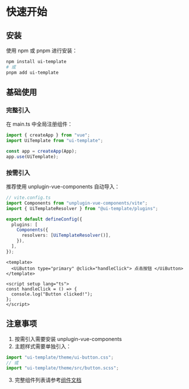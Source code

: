 # 快速开始

## 安装

使用 npm 或 pnpm 进行安装：

```bash
npm install ui-template
# 或
pnpm add ui-template
```

## 基础使用

### 完整引入

在 main.ts 中全局注册组件：

```ts
import { createApp } from "vue";
import UiTemplate from "ui-template";

const app = createApp(App);
app.use(UiTemplate);
```

### 按需引入

推荐使用 unplugin-vue-components 自动导入：

```ts
// vite.config.ts
import Components from "unplugin-vue-components/vite";
import { UiTemplateResolver } from "@ui-template/plugins";

export default defineConfig({
  plugins: [
    Components({
      resolvers: [UiTemplateResolver()],
    }),
  ],
});
```

```vue
<template>
  <UiButton type="primary" @click="handleClick"> 点击按钮 </UiButton>
</template>

<script setup lang="ts">
const handleClick = () => {
  console.log("Button clicked!");
};
</script>
```

## 注意事项

1. 按需引入需要安装 unplugin-vue-components
2. 主题样式需要单独引入：

```ts
import "ui-template/theme/ui-button.css";
// 或
import "ui-template/theme/src/button.scss";
```

3. 完整组件列表请参考[组件文档](./introduction.md)
